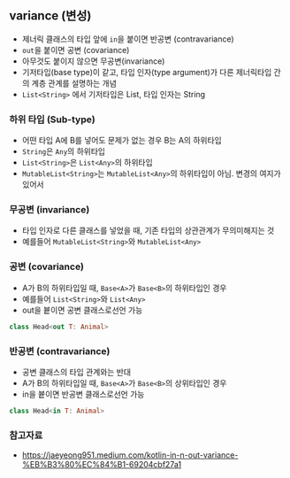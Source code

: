 ## variance (변성)

- 제너릭 클래스의 타입 앞에 `in`을 붙이면 반공변 (contravariance)
- `out`을 붙이면 공변 (covariance)
- 아무것도 붙이지 않으면 무공변(invariance)
- 기저타입(base type)이 같고, 타입 인자(type argument)가 다른 제너릭타입 간의 계층 관계를 설명하는 개념
- `List<String>` 에서 기저타입은 List, 타입 인자는 String

### 하위 타입 (Sub-type)

- 어떤 타입 A에 B를 넣어도 문제가 없는 경우 B는 A의 하위타입
- `String`은 `Any`의 하위타입
- `List<String>`은 `List<Any>`의 하위타입
- `MutableList<String>`는 `MutableList<Any>`의 하위타입이 아님. 변경의 여지가 있어서

### 무공변 (invariance)

- 타입 인자로 다른 클래스를 넣었을 때, 기존 타입의 상관관계가 무의미해지는 것
- 예를들어 `MutableList<String>`와 `MutableList<Any>`

### 공변 (covariance)

- A가 B의 하위타입일 때, `Base<A>`가 `Base<B>`의 하위타입인 경우
- 예를들어 `List<String>`와 `List<Any>`
- out을 븉이면 공변 클래스로선언 가능

```kt
class Head<out T: Animal>
```

### 반공변 (contravariance)

- 공변 클래스의 타입 관계와는 반대
- A가 B의 하위타입일 때, `Base<A>`가 `Base<B>`의 상위타입인 경우
- in을 븉이면 반공변 클래스로선언 가능

```kt
class Head<in T: Animal>
```

### 참고자료

- https://jaeyeong951.medium.com/kotlin-in-n-out-variance-%EB%B3%80%EC%84%B1-69204cbf27a1
